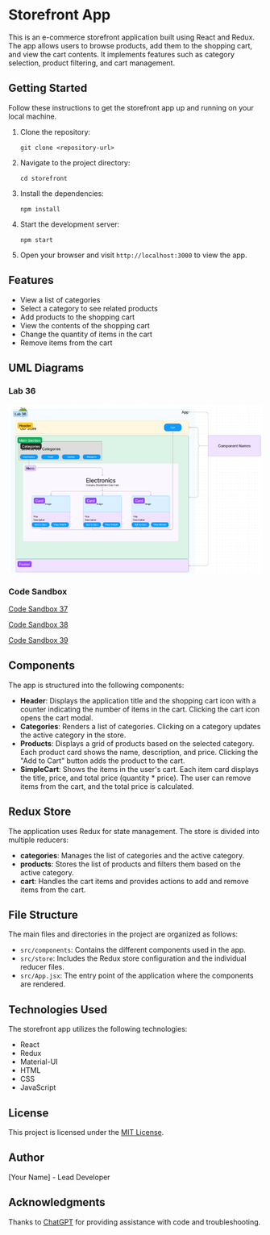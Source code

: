 # Storefront App

This is an e-commerce storefront application built using React and Redux. The app allows users to browse products, add them to the shopping cart, and view the cart contents. It implements features such as category selection, product filtering, and cart management.

## Getting Started

Follow these instructions to get the storefront app up and running on your local machine.

1. Clone the repository:

   ```shell
   git clone <repository-url>
   ```

2. Navigate to the project directory:

   ```shell
   cd storefront
   ```

3. Install the dependencies:

   ```shell
   npm install
   ```

4. Start the development server:

   ```shell
   npm start
   ```

5. Open your browser and visit `http://localhost:3000` to view the app.

## Features

- View a list of categories
- Select a category to see related products
- Add products to the shopping cart
- View the contents of the shopping cart
- Change the quantity of items in the cart
- Remove items from the cart

## UML Diagrams

### Lab 36
![Lab 31](assets/lab36.png)

### Code Sandbox

[Code Sandbox 37](https://codesandbox.io/p/github/nickmullaney/storeApp/cart?layout=%257B%2522sidebarPanel%2522%253A%2522EXPLORER%2522%252C%2522rootPanelGroup%2522%253A%257B%2522direction%2522%253A%2522horizontal%2522%252C%2522type%2522%253A%2522PANEL_GROUP%2522%252C%2522id%2522%253A%2522ROOT_LAYOUT%2522%252C%2522panels%2522%253A%255B%257B%2522type%2522%253A%2522PANEL_GROUP%2522%252C%2522direction%2522%253A%2522horizontal%2522%252C%2522id%2522%253A%2522EDITOR%2522%252C%2522panels%2522%253A%255B%257B%2522type%2522%253A%2522PANEL%2522%252C%2522panelType%2522%253A%2522TABS%2522%252C%2522id%2522%253A%2522cljt719pe00ji356p34b13d1y%2522%257D%255D%252C%2522sizes%2522%253A%255B100%255D%257D%252C%257B%2522type%2522%253A%2522PANEL_GROUP%2522%252C%2522direction%2522%253A%2522horizontal%2522%252C%2522id%2522%253A%2522DEVTOOLS%2522%252C%2522panels%2522%253A%255B%257B%2522type%2522%253A%2522PANEL%2522%252C%2522panelType%2522%253A%2522TABS%2522%252C%2522id%2522%253A%2522cljt719pe00jk356pjxjt3lan%2522%257D%255D%252C%2522sizes%2522%253A%255B100%255D%257D%255D%252C%2522sizes%2522%253A%255B50%252C50%255D%257D%252C%2522tabbedPanels%2522%253A%257B%2522cljt719pe00ji356p34b13d1y%2522%253A%257B%2522tabs%2522%253A%255B%257B%2522id%2522%253A%2522cljt719pe00jh356p3kze3upj%2522%252C%2522mode%2522%253A%2522permanent%2522%252C%2522type%2522%253A%2522FILE%2522%252C%2522filepath%2522%253A%2522%252FREADME.md%2522%257D%255D%252C%2522id%2522%253A%2522cljt719pe00ji356p34b13d1y%2522%252C%2522activeTabId%2522%253A%2522cljt719pe00jh356p3kze3upj%2522%257D%252C%2522cljt719pe00jk356pjxjt3lan%2522%253A%257B%2522tabs%2522%253A%255B%257B%2522id%2522%253A%2522cljt719pe00jj356pc6cpx0ae%2522%252C%2522mode%2522%253A%2522permanent%2522%252C%2522type%2522%253A%2522TASK_PORT%2522%252C%2522taskId%2522%253A%2522dev%2522%252C%2522port%2522%253A5173%252C%2522path%2522%253A%2522%2522%257D%255D%252C%2522id%2522%253A%2522cljt719pe00jk356pjxjt3lan%2522%252C%2522activeTabId%2522%253A%2522cljt719pe00jj356pc6cpx0ae%2522%257D%257D%252C%2522showDevtools%2522%253Atrue%252C%2522showSidebar%2522%253Atrue%252C%2522sidebarPanelSize%2522%253A15%257D)

[Code Sandbox 38](https://codesandbox.io/p/github/nickmullaney/storeApp/fixedApi?file=%2FREADME.md%3A1%2C1&layout=%257B%2522sidebarPanel%2522%253A%2522EXPLORER%2522%252C%2522rootPanelGroup%2522%253A%257B%2522direction%2522%253A%2522horizontal%2522%252C%2522contentType%2522%253A%2522UNKNOWN%2522%252C%2522type%2522%253A%2522PANEL_GROUP%2522%252C%2522id%2522%253A%2522ROOT_LAYOUT%2522%252C%2522panels%2522%253A%255B%257B%2522type%2522%253A%2522PANEL_GROUP%2522%252C%2522contentType%2522%253A%2522UNKNOWN%2522%252C%2522direction%2522%253A%2522vertical%2522%252C%2522id%2522%253A%2522cljyscj3h01lt356p19bkzlr9%2522%252C%2522sizes%2522%253A%255B70%252C30%255D%252C%2522panels%2522%253A%255B%257B%2522type%2522%253A%2522PANEL_GROUP%2522%252C%2522contentType%2522%253A%2522EDITOR%2522%252C%2522direction%2522%253A%2522horizontal%2522%252C%2522id%2522%253A%2522EDITOR%2522%252C%2522panels%2522%253A%255B%257B%2522type%2522%253A%2522PANEL%2522%252C%2522contentType%2522%253A%2522EDITOR%2522%252C%2522id%2522%253A%2522cljyscj3h01lo356pncivbnii%2522%257D%255D%252C%2522sizes%2522%253A%255B100%255D%257D%252C%257B%2522type%2522%253A%2522PANEL_GROUP%2522%252C%2522contentType%2522%253A%2522SHELLS%2522%252C%2522direction%2522%253A%2522horizontal%2522%252C%2522id%2522%253A%2522SHELLS%2522%252C%2522panels%2522%253A%255B%257B%2522type%2522%253A%2522PANEL%2522%252C%2522contentType%2522%253A%2522SHELLS%2522%252C%2522id%2522%253A%2522cljyscj3h01lq356pef1z3hpp%2522%257D%255D%252C%2522sizes%2522%253A%255B100%255D%257D%255D%257D%252C%257B%2522type%2522%253A%2522PANEL_GROUP%2522%252C%2522contentType%2522%253A%2522DEVTOOLS%2522%252C%2522direction%2522%253A%2522vertical%2522%252C%2522id%2522%253A%2522DEVTOOLS%2522%252C%2522panels%2522%253A%255B%257B%2522type%2522%253A%2522PANEL%2522%252C%2522contentType%2522%253A%2522DEVTOOLS%2522%252C%2522id%2522%253A%2522cljyscj3h01ls356pd2vwqjqz%2522%257D%255D%252C%2522sizes%2522%253A%255B100%255D%257D%255D%252C%2522sizes%2522%253A%255B50%252C50%255D%257D%252C%2522tabbedPanels%2522%253A%257B%2522cljyscj3h01lo356pncivbnii%2522%253A%257B%2522tabs%2522%253A%255B%257B%2522id%2522%253A%2522cljyscj3h01ln356pnlkw7bsf%2522%252C%2522mode%2522%253A%2522permanent%2522%252C%2522type%2522%253A%2522FILE%2522%252C%2522filepath%2522%253A%2522%252FREADME.md%2522%252C%2522view%2522%253A%2522code%2522%252C%2522state%2522%253A%2522IDLE%2522%257D%255D%252C%2522id%2522%253A%2522cljyscj3h01lo356pncivbnii%2522%252C%2522activeTabId%2522%253A%2522cljyscj3h01ln356pnlkw7bsf%2522%257D%252C%2522cljyscj3h01ls356pd2vwqjqz%2522%253A%257B%2522id%2522%253A%2522cljyscj3h01ls356pd2vwqjqz%2522%252C%2522tabs%2522%253A%255B%257B%2522id%2522%253A%2522cljyscj3h01lr356py24i7h1s%2522%252C%2522mode%2522%253A%2522permanent%2522%252C%2522type%2522%253A%2522TASK_PORT%2522%252C%2522taskId%2522%253A%2522dev%2522%252C%2522port%2522%253A5173%252C%2522path%2522%253A%2522%252F%2522%257D%255D%252C%2522activeTabId%2522%253A%2522cljyscj3h01lr356py24i7h1s%2522%257D%252C%2522cljyscj3h01lq356pef1z3hpp%2522%253A%257B%2522tabs%2522%253A%255B%257B%2522id%2522%253A%2522cljyscj3h01lp356p135opxp1%2522%252C%2522mode%2522%253A%2522permanent%2522%252C%2522type%2522%253A%2522TASK_LOG%2522%252C%2522taskId%2522%253A%2522dev%2522%257D%255D%252C%2522id%2522%253A%2522cljyscj3h01lq356pef1z3hpp%2522%252C%2522activeTabId%2522%253A%2522cljyscj3h01lp356p135opxp1%2522%257D%257D%252C%2522showDevtools%2522%253Atrue%252C%2522showShells%2522%253Atrue%252C%2522showSidebar%2522%253Atrue%252C%2522sidebarPanelSize%2522%253A15%257D)

[Code Sandbox 39](https://codesandbox.io/p/github/nickmullaney/storeApp/browserrouter?file=%2FREADME.md%3A1%2C1&layout=%257B%2522sidebarPanel%2522%253A%2522EXPLORER%2522%252C%2522rootPanelGroup%2522%253A%257B%2522direction%2522%253A%2522horizontal%2522%252C%2522contentType%2522%253A%2522UNKNOWN%2522%252C%2522type%2522%253A%2522PANEL_GROUP%2522%252C%2522id%2522%253A%2522ROOT_LAYOUT%2522%252C%2522panels%2522%253A%255B%257B%2522type%2522%253A%2522PANEL_GROUP%2522%252C%2522contentType%2522%253A%2522UNKNOWN%2522%252C%2522direction%2522%253A%2522vertical%2522%252C%2522id%2522%253A%2522cljyzht5100gi376pjfdmsjky%2522%252C%2522sizes%2522%253A%255B70%252C30%255D%252C%2522panels%2522%253A%255B%257B%2522type%2522%253A%2522PANEL_GROUP%2522%252C%2522contentType%2522%253A%2522EDITOR%2522%252C%2522direction%2522%253A%2522horizontal%2522%252C%2522id%2522%253A%2522EDITOR%2522%252C%2522panels%2522%253A%255B%257B%2522type%2522%253A%2522PANEL%2522%252C%2522contentType%2522%253A%2522EDITOR%2522%252C%2522id%2522%253A%2522cljyzht5100gd376p793vj2ke%2522%257D%255D%252C%2522sizes%2522%253A%255B100%255D%257D%252C%257B%2522type%2522%253A%2522PANEL_GROUP%2522%252C%2522contentType%2522%253A%2522SHELLS%2522%252C%2522direction%2522%253A%2522horizontal%2522%252C%2522id%2522%253A%2522SHELLS%2522%252C%2522panels%2522%253A%255B%257B%2522type%2522%253A%2522PANEL%2522%252C%2522contentType%2522%253A%2522SHELLS%2522%252C%2522id%2522%253A%2522cljyzht5100gh376p8rkwib4x%2522%257D%255D%252C%2522sizes%2522%253A%255B100%255D%257D%255D%257D%252C%257B%2522type%2522%253A%2522PANEL_GROUP%2522%252C%2522contentType%2522%253A%2522DEVTOOLS%2522%252C%2522direction%2522%253A%2522vertical%2522%252C%2522id%2522%253A%2522DEVTOOLS%2522%252C%2522panels%2522%253A%255B%257B%2522type%2522%253A%2522PANEL%2522%252C%2522contentType%2522%253A%2522DEVTOOLS%2522%252C%2522id%2522%253A%2522cljyzht5100gf376p1kaasi2v%2522%257D%255D%252C%2522sizes%2522%253A%255B100%255D%257D%255D%252C%2522sizes%2522%253A%255B50%252C50%255D%257D%252C%2522tabbedPanels%2522%253A%257B%2522cljyzht5100gd376p793vj2ke%2522%253A%257B%2522tabs%2522%253A%255B%257B%2522id%2522%253A%2522cljyzht5100gc376phcyrydsd%2522%252C%2522mode%2522%253A%2522permanent%2522%252C%2522type%2522%253A%2522FILE%2522%252C%2522filepath%2522%253A%2522%252FREADME.md%2522%257D%255D%252C%2522id%2522%253A%2522cljyzht5100gd376p793vj2ke%2522%252C%2522activeTabId%2522%253A%2522cljyzht5100gc376phcyrydsd%2522%257D%252C%2522cljyzht5100gf376p1kaasi2v%2522%253A%257B%2522tabs%2522%253A%255B%257B%2522id%2522%253A%2522cljyzht5100ge376poa6ghtb6%2522%252C%2522mode%2522%253A%2522permanent%2522%252C%2522type%2522%253A%2522PROJECT_SETUP%2522%257D%255D%252C%2522id%2522%253A%2522cljyzht5100gf376p1kaasi2v%2522%252C%2522activeTabId%2522%253A%2522cljyzht5100ge376poa6ghtb6%2522%257D%252C%2522cljyzht5100gh376p8rkwib4x%2522%253A%257B%2522tabs%2522%253A%255B%257B%2522id%2522%253A%2522cljyzht5100gg376pes0ri55f%2522%252C%2522mode%2522%253A%2522permanent%2522%252C%2522type%2522%253A%2522TASK_LOG%2522%252C%2522taskId%2522%253A%2522dev%2522%257D%255D%252C%2522id%2522%253A%2522cljyzht5100gh376p8rkwib4x%2522%252C%2522activeTabId%2522%253A%2522cljyzht5100gg376pes0ri55f%2522%257D%257D%252C%2522showDevtools%2522%253Atrue%252C%2522showShells%2522%253Atrue%252C%2522showSidebar%2522%253Atrue%252C%2522sidebarPanelSize%2522%253A15%257D)
## Components

The app is structured into the following components:

- **Header**: Displays the application title and the shopping cart icon with a counter indicating the number of items in the cart. Clicking the cart icon opens the cart modal.
- **Categories**: Renders a list of categories. Clicking on a category updates the active category in the store.
- **Products**: Displays a grid of products based on the selected category. Each product card shows the name, description, and price. Clicking the "Add to Cart" button adds the product to the cart.
- **SimpleCart**: Shows the items in the user's cart. Each item card displays the title, price, and total price (quantity * price). The user can remove items from the cart, and the total price is calculated.

## Redux Store

The application uses Redux for state management. The store is divided into multiple reducers:

- **categories**: Manages the list of categories and the active category.
- **products**: Stores the list of products and filters them based on the active category.
- **cart**: Handles the cart items and provides actions to add and remove items from the cart.

## File Structure

The main files and directories in the project are organized as follows:

- `src/components`: Contains the different components used in the app.
- `src/store`: Includes the Redux store configuration and the individual reducer files.
- `src/App.jsx`: The entry point of the application where the components are rendered.

## Technologies Used

The storefront app utilizes the following technologies:

- React
- Redux
- Material-UI
- HTML
- CSS
- JavaScript

## License

This project is licensed under the [MIT License](LICENSE).

## Author

[Your Name] - Lead Developer

## Acknowledgments

Thanks to [ChatGPT](https://github.com/openai) for providing assistance with code and troubleshooting.